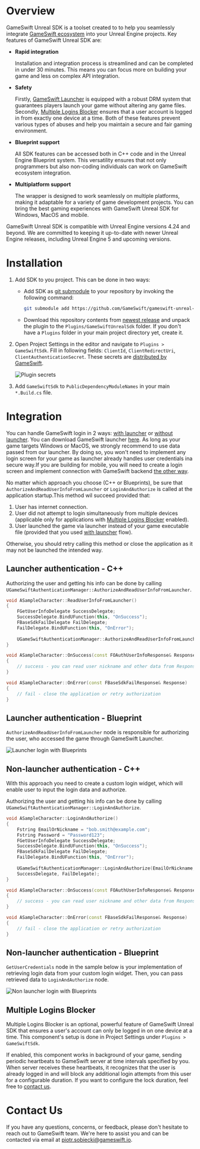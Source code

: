# Overview

GameSwift Unreal SDK is a toolset created to to help you seamlessly
integrate [GameSwift ecosystem](https://platform.gameswift.io/) into your Unreal Engine projects. Key features of
GameSwift Unreal SDK are:

* **Rapid integration**

  Installation and integration process is streamlined and can be completed in under 30 minutes. This means you can focus
  more on building your game and less on complex API integration.

* **Safety**

  Firstly, [GameSwift Launcher](https://launcher.gameswift.io/) is equipped with a robust DRM system that guarantees
  players launch your game without altering any game files.
  Secondly, [Multiple Logins Blocker](#multiple-logins-blocker) ensures that a user account is logged in from exactly
  one device at a time. Both of these features prevent various types of abuses and help you maintain a secure and fair
  gaming environment.

* **Blueprint support**

  All SDK features can be accessed both in C++ code and in the Unreal Engine Blueprint system. This versatility
  ensures that not only programmers but also non-coding individuals can work on GameSwift ecosystem integration.

* **Multiplatform support**

  The wrapper is designed to work seamlessly on multiple platforms, making it adaptable for a variety of game
  development projects. You can bring the best gaming experiences with GameSwift Unreal SDK for Windows, MacOS and
  mobile.

GameSwift Unreal SDK is compatible with Unreal Engine versions 4.24 and beyond. We are committed to keeping
it up-to-date with newer Unreal Engine releases, including Unreal Engine 5 and upcoming versions.

# Installation

1. Add SDK to you project. This can be done in two ways:
    * Add SDK as [git submodule](https://git-scm.com/book/en/v2/Git-Tools-Submodules) to your repository by invoking the
      following command:
      ```bash
      git submodule add https://github.com/GameSwift/gameswift-unreal-sdk YourMainProjectDir/Plugins/GameSwiftUnrealSdk
      ```
    * Download this repository contents
      from [newest release](https://github.com/GameSwift/gameswift-unreal-sdk/releases/) and unpack the plugin to
      the `Plugins/GameSwiftUnrealSdk` folder. If you don't have a `Plugins` folder in your main project directory yet,
      create it.
2. Open Project Settings in the editor and navigate to `Plugins > GameSwiftSdk`. Fill in following
   fields: `ClientId`, `ClientRedirectUri`, `ClientAuthenticationSecret`. These secrets
   are [distributed by GameSwift](#contact-us).

   ![Plugin secrets](https://cdn.gameswift.io/gameswift/images/sdk/unreal_sdk/ue_plugin.png)
3. Add `GameSwiftSdk` to `PublicDependencyModuleNames` in your main `*.Build.cs` file.

# Integration

You can handle GameSwift login in 2 ways: [with launcher](#logging-in-from-launcher)
or [without launcher](#logging-in-without-launcher). You can download GameSwift
launcher [here](https://launcher.gameswift.io/). As long as your game targets Windows or MacOS, we strongly recommend to
use data passed from our launcher. By doing so, you won't need to implement any login screen for your game as launcher
already handles user credentials ina secure way.If you are building for mobile, you will need to create a login screen
and implement connection with GameSwift backend [the other way](#logging-in-without-launcher).

No matter which approach you choose (C++ or Blueprints), be sure that `AuthorizeAndReadUserInfoFromLauncher`
or `LoginAndAuthorize` is called at the application startup.This method wil succeed provided that:

1. User has internet connection.
2. User did not attempt to login simultaneously from multiple devices (applicable only for
   applications with [Multiple Logins Blocker](#multiple-logins-blocker) enabled).
3. User launched the game via launcher instead of your game executable file (provided that you
   used [with launcher](#logging-in-from-launcher) flow).

Otherwise, you should retry calling this method or close the application as it may not be launched the intended way.

## Launcher authentication - C++

Authorizing the user and getting his info can be done by
calling `UGameSwiftAuthenticationManager::AuthorizeAndReadUserInfoFromLauncher`.

```cpp
void ASampleCharacter::ReadUserInfoFromLauncher()
{
	FGetUserInfoDelegate SuccessDelegate;
	SuccessDelegate.BindUFunction(this, "OnSuccess");
	FBaseSdkFailDelegate FailDelegate;
	FailDelegate.BindUFunction(this, "OnError");
	
	UGameSwiftAuthenticationManager::AuthorizeAndReadUserInfoFromLauncher(SuccessDelegate, FailDelegate);
}

void ASampleCharacter::OnSuccess(const FOAuthUserInfoResponse& Response)
{
	// success - you can read user nickname and other data from Response
}

void ASampleCharacter::OnError(const FBaseSdkFailResponse& Response)
{
	// fail - close the application or retry authorization
}
```

## Launcher authentication - Blueprint

`AuthorizeAndReadUserInfoFromLauncher` node is responsible for authorizing the user, who accessed the game through
GameSwift Launcher.

![Launcher login with Blueprints](https://cdn.gameswift.io/gameswift/images/sdk/unreal_sdk/blueprint_launcher.png)

## Non-launcher authentication - C++

With this approach you need to create a custom login widget, which will enable user to input the login data and
authorize.

Authorizing the user and getting his info can be done by calling `UGameSwiftAuthenticationManager::LoginAndAuthorize`.

```cpp
void ASampleCharacter::LoginAndAuthorize()
{
	Fstring EmailOrNickname = "bob.smith@example.com";
	Fstring Password = "Password123";
	FGetUserInfoDelegate SuccessDelegate;
	SuccessDelegate.BindUFunction(this, "OnSuccess");
	FBaseSdkFailDelegate FailDelegate;
	FailDelegate.BindUFunction(this, "OnError");
	
	UGameSwiftAuthenticationManager::LoginAndAuthorize(EmailOrNickname, Password, 
	SuccessDelegate, FailDelegate);
}

void ASampleCharacter::OnSuccess(const FOAuthUserInfoResponse& Response)
{
	// success - you can read user nickname and other data from Response
}

void ASampleCharacter::OnError(const FBaseSdkFailResponse& Response)
{
	// fail - close the application or retry authorization
}
```

## Non-launcher authentication - Blueprint

`GetUserCredentials` node in the sample below is your implementation of retrieving login data from your custom login
widget. Then, you can pass retrieved data to `LoginAndAuthorize` node.

![Non launcher login with Blueprints](https://cdn.gameswift.io/gameswift/images/sdk/unreal_sdk/blueprint_nolauncher.png)

## Multiple Logins Blocker

Multiple Logins Blocker is an optional, powerful feature of GameSwift Unreal SDK that ensures a user's account can
only be logged in on one device at a time. This component's setup is done in Project Settings
under `Plugins > GameSwiftSdk`.

If enabled, this component works in background of your game, sending periodic heartbeats to GameSwift server at time
intervals specified by you. When server receives these heartbeats, it recognizes that the user is already logged in and
will block any additional login attempts from this user for a configurable duration. If you want to configure the lock
duration, feel free to [contact us](#contact-us).

# Contact Us

If you have any questions, concerns, or feedback, please don't hesitate to reach out to GameSwift team. We're here to
assist you and can be contacted via email at [piotr.sobiecki@gameswift.io](mailto:piotr.sobiecki@gameswift.io).
